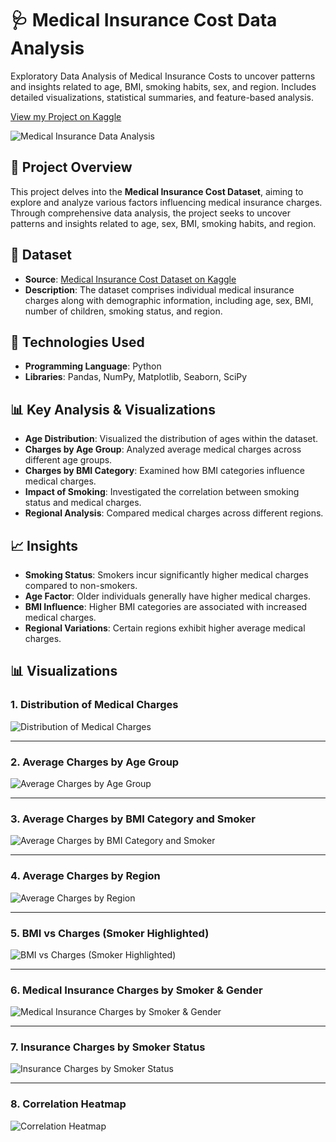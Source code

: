 # 🩺 Medical Insurance Cost Data Analysis

Exploratory Data Analysis of Medical Insurance Costs to uncover patterns and insights related to age, BMI, smoking habits, sex, and region. Includes detailed visualizations, statistical summaries, and feature-based analysis.

[View my Project on Kaggle](https://www.kaggle.com/code/sapnagangad/medical-insurance-cost-da)



![Medical Insurance Data Analysis](https://miro.medium.com/v2/resize:fit:1400/format:webp/0*ssbGU5VIxtVB6NrF)

## 🧠 Project Overview

This project delves into the **Medical Insurance Cost Dataset**, aiming to explore and analyze various factors influencing medical insurance charges. Through comprehensive data analysis, the project seeks to uncover patterns and insights related to age, sex, BMI, smoking habits, and region.

## 📁 Dataset

- **Source**: [Medical Insurance Cost Dataset on Kaggle](https://www.kaggle.com/datasets/mosapabdelghany/medical-insurance-cost-dataset)
- **Description**: The dataset comprises individual medical insurance charges along with demographic information, including age, sex, BMI, number of children, smoking status, and region.

## 🔧 Technologies Used

- **Programming Language**: Python
- **Libraries**: Pandas, NumPy, Matplotlib, Seaborn, SciPy

## 📊 Key Analysis & Visualizations

- **Age Distribution**: Visualized the distribution of ages within the dataset.
- **Charges by Age Group**: Analyzed average medical charges across different age groups.
- **Charges by BMI Category**: Examined how BMI categories influence medical charges.
- **Impact of Smoking**: Investigated the correlation between smoking status and medical charges.
- **Regional Analysis**: Compared medical charges across different regions.

## 📈 Insights

- **Smoking Status**: Smokers incur significantly higher medical charges compared to non-smokers.
- **Age Factor**: Older individuals generally have higher medical charges.
- **BMI Influence**: Higher BMI categories are associated with increased medical charges.
- **Regional Variations**: Certain regions exhibit higher average medical charges.

## 📊 Visualizations

### 1. Distribution of Medical Charges
![Distribution of Medical Charges](https://github.com/sapnagangad/Medical_Insurance_Cost/blob/main/Graph%20Plots/Distribution_of_Charges.png)

---

### 2. Average Charges by Age Group
![Average Charges by Age Group](https://github.com/sapnagangad/Medical_Insurance_Cost/blob/main/Graph%20Plots/Average%20Charges%20by%20Age_Group.png)

---

### 3. Average Charges by BMI Category and Smoker
![Average Charges by BMI Category and Smoker](https://github.com/sapnagangad/Medical_Insurance_Cost/blob/main/Graph%20Plots/Average_charges%20by%20BMI_category%20and%20Smoker.png)

---

### 4. Average Charges by Region
![Average Charges by Region](https://github.com/sapnagangad/Medical_Insurance_Cost/blob/main/Graph%20Plots/Average_Charges%20by%20Region.png)

---

### 5. BMI vs Charges (Smoker Highlighted)
![BMI vs Charges (Smoker Highlighted)](https://github.com/sapnagangad/Medical_Insurance_Cost/blob/main/Graph%20Plots/BMI%20vs%20Charges%20(Smoker%20Highlighted).png)

---

### 6. Medical Insurance Charges by Smoker & Gender
![Medical Insurance Charges by Smoker & Gender](https://github.com/sapnagangad/Medical_Insurance_Cost/blob/main/Graph%20Plots/Medical_insurance_charges%20by%20smoker%20%26%20gender.png)

---

### 7. Insurance Charges by Smoker Status
![Insurance Charges by Smoker Status](https://github.com/sapnagangad/Medical_Insurance_Cost/blob/main/Graph%20Plots/Insurance_charges%20by%20smoker%20status.png)

---

### 8. Correlation Heatmap
![Correlation Heatmap](https://github.com/sapnagangad/Medical_Insurance_Cost/blob/main/Graph%20Plots/Correlation_heatmap.png)






